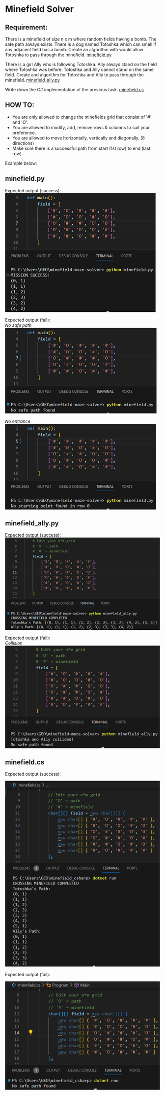 # Minefield Solver  
  
## Requirement:  
  
There is a minefield of size n x m where random fields having a bomb. The safe path always exists. There is a dog named 
Totoshka which can smell if any adjacent field has a bomb. Create an algorithm with would allow Totoshka to pass 
through the minefield. [minefield.py](#minefieldpy)
  
There is a girl Ally who is following Totoshka. Ally always stand on the field where Totoshka was before. Totoshka and 
Ally cannot stand on the same field. Create and algorithm for Totoshka and Ally to pass through the minefield. [minefield_ally.py](#minefield_allypy)  
  
Write down the C# implementation of the previous task. [minefield.cs](#minefieldcs)  

## HOW TO:  
  
- You are only allowed to change the minefields grid that consist of '#' and 'O'.  
- You are allowed to modify, add, remove rows & columns to suit your preference.  
- You are allowed to move horizontally, vertically and diagonally. (8 directions)  
- Make sure there is a successful path from start (1st row) to end (last row).  

Example below:  

## minefield.py 
  
Expected output (success):  
![Alt text](image.png)

Expected output (fail):  
_No safe path_  
![Alt text](image-2.png)  
  
_No entrance_  
![Alt text](image-1.png)

  
## minefield_ally.py
  
Expected output (success):  
![Alt text](image-3.png)  
  
Expected output (fail):  
_Collision_  
![Alt text](image-4.png)  

  
## minefield.cs  

Expected output (success):  

![Alt text](image-5.png)  
  
Expected output (fail):  

![Alt text](image-6.png)
